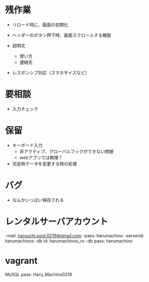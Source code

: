 # 残作業

- リロード時に、画面の初期化
- ヘッダーのボタン押下時、画面スクロールする機能

- 説明文
  - 使い方
  - 連絡先
- レスポンシブ対応（スマホサイズなど）


# 要相談
- 入力チェック
# 保留
- キーボード入力
  - 非アクティブ、グローバルフックができない問題
  - webアプリでは無理？
- 完走時データを変更する時の処理

# バグ
- なんかいっぱい保存される

# レンタルサーバアカウント
-mail: haruuchi.pool.0219@gmail.com
-pass: harumachino
-serverid: harumachinos
-db id: harumachinos_ro
-db pass: harumachino

# vagrant
MySQL pass: Haru_Machino0219



